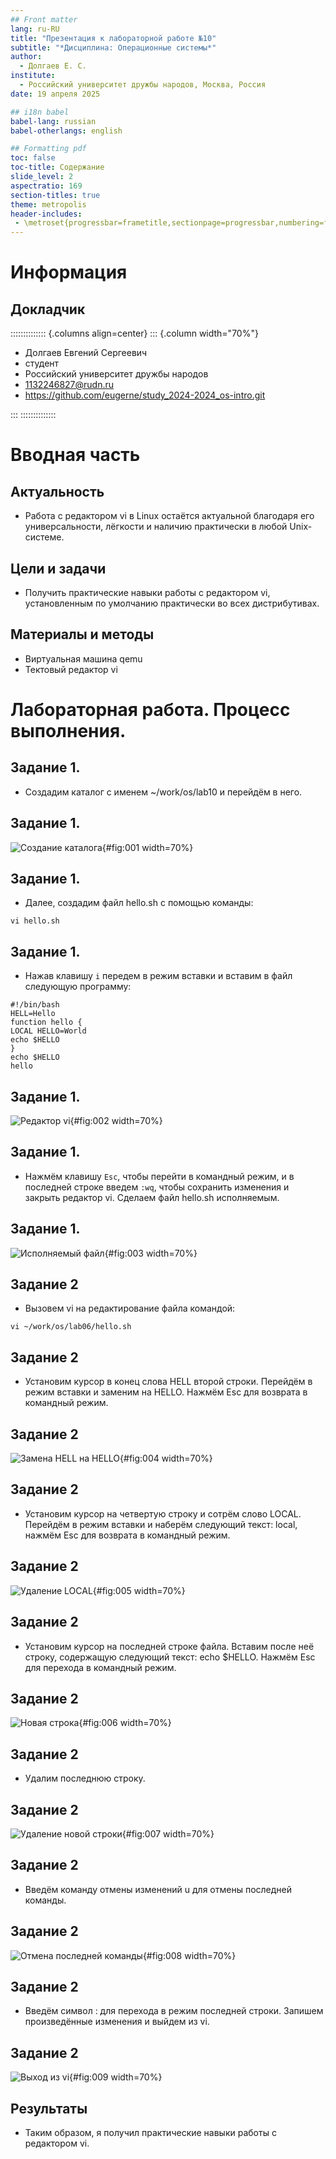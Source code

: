 ```yaml
---
## Front matter
lang: ru-RU
title: "Презентация к лабораторной работе №10"
subtitle: "*Дисциплина: Операционные системы*"
author:
  - Долгаев Е. С.
institute:
  - Российский университет дружбы народов, Москва, Россия
date: 19 апреля 2025

## i18n babel
babel-lang: russian
babel-otherlangs: english

## Formatting pdf
toc: false
toc-title: Содержание
slide_level: 2
aspectratio: 169
section-titles: true
theme: metropolis
header-includes:
 - \metroset{progressbar=frametitle,sectionpage=progressbar,numbering=fraction}
---
```


# Информация

## Докладчик

:::::::::::::: {.columns align=center}
::: {.column width="70%"}

  * Долгаев Евгений Сергеевич
  * студент
  * Российский университет дружбы народов
  * [1132246827@rudn.ru](mailto:1132246827@rudn.ru)
  * <https://github.com/eugerne/study_2024-2024_os-intro.git>

:::
::::::::::::::

# Вводная часть

## Актуальность

- Работа с редактором vi в Linux остаётся актуальной благодаря его универсальности, лёгкости и наличию практически в любой Unix-системе.

## Цели и задачи

- Получить практические навыки работы с редактором vi, установленным по умолчанию практически во всех дистрибутивах.

## Материалы и методы

- Виртуальная машина qemu
- Тектовый редактор vi

# Лабораторная работа. Процесс выполнения.

## Задание 1.

- Создадим каталог с именем ~/work/os/lab10 и перейдём в него.

## Задание 1.

![Создание каталога](image/1.png){#fig:001 width=70%}

## Задание 1.

- Далее, создадим файл hello.sh с помощью команды: 

```
vi hello.sh
```

## Задание 1.

- Нажав клавишу `i` передем в режим вставки и вставим в файл следующую программу:

```
#!/bin/bash
HELL=Hello
function hello {
LOCAL HELLO=World
echo $HELLO
}
echo $HELLO
hello
```

## Задание 1.

![Редактор vi](image/3.png){#fig:002 width=70%}

## Задание 1.

- Нажмём клавишу `Esc`, чтобы перейти в командный режим, и в последней строке введем `:wq`, чтобы сохранить изменения и закрыть редактор vi. Сделаем файл hello.sh исполняемым.

## Задание 1.

![Исполняемый файл](image/2.png){#fig:003 width=70%}

## Задание 2

- Вызовем vi на редактирование файла командой:

``` 
vi ~/work/os/lab06/hello.sh
```

## Задание 2

- Установим курсор в конец слова HELL второй строки. Перейдём в режим вставки и заменим на HELLO. Нажмём Esc для возврата в командный режим.

## Задание 2

![Замена HELL на HELLO](image/4.png){#fig:004 width=70%}

## Задание 2

- Установим курсор на четвертую строку и сотрём слово LOCAL. Перейдём в режим вставки и наберём следующий текст: local, нажмём Esc для возврата в командный режим.

## Задание 2

![Удаление LOCAL](image/5.png){#fig:005 width=70%}

## Задание 2

- Установим курсор на последней строке файла. Вставим после неё строку, содержащую следующий текст: echo $HELLO. Нажмём Esc для перехода в командный режим.

## Задание 2

![Новая строка](image/6.png){#fig:006 width=70%}

## Задание 2

- Удалим последнюю строку.

## Задание 2

![Удаление новой строки](image/7.png){#fig:007 width=70%}

## Задание 2

- Введём команду отмены изменений u для отмены последней команды.

## Задание 2

![Отмена последней команды](image/8.png){#fig:008 width=70%}

## Задание 2

- Введём символ : для перехода в режим последней строки. Запишем произведённые изменения и выйдем из vi.

## Задание 2

![Выход из vi](image/9.png){#fig:009 width=70%}

## Результаты

- Таким образом, я получил практические навыки работы с редактором vi.

